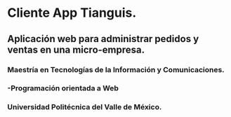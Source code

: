 # Cliente App Tianguis.

## Aplicación web para administrar pedidos y ventas en una micro-empresa. 

### Maestría en Tecnologías de la Información y Comunicaciones.
### -Programación orientada a Web  
### Universidad Politécnica del Valle de México.